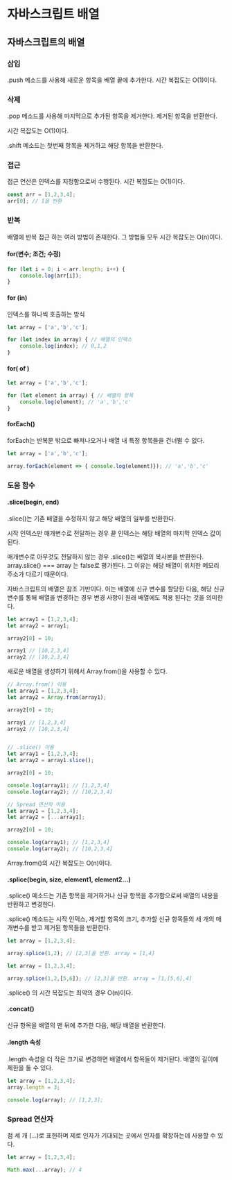 # 자바스크립트 배열



## 자바스크립트의 배열



### 삽입

.push 메소드를 사용해 새로운 항목을 배열 끝에 추가한다.  시간 복잡도는 O(1)이다.



### 삭제

.pop 메소드를 사용해 마지막으로 추가된 항목을 제거한다. 제거된 항목을 반환한다.

시간 복잡도는 O(1)이다. 

.shift 메소드는 첫번째 항목을 제거하고 해당 항목을 반환한다.



### 접근

접근 연산은 인덱스를 지정함으로써 수행된다. 시간 복잡도는 O(1)이다.

```javascript
const arr = [1,2,3,4];
arr[0]; // 1을 반환
```



### 반복

배열에 반복 접근 하는 여러 방법이 존재한다. 그 방법들 모두 시간 복잡도는 O(n)이다.



#### for(변수; 조건; 수정)

```javascript
for (let i = 0; i < arr.length; i++) {
    console.log(arr[i]);
}
```



#### for (in)

인덱스를 하나씩 호출하는 방식

```javascript
let array = ['a','b','c'];

for (let index in array) { // 배열의 인덱스
    console.log(index); // 0,1,2
}
```



#### for( of ) 

```javascript
let array = ['a','b','c'];

for (let element in array) { // 배열의 항목
    console.log(element); // 'a','b','c'
}
```



#### forEach()

forEach는 반복문 밖으로 빠져나오거나 배열 내 특정 항목들을 건너뛸 수 없다.

```javascript
let array = ['a','b','c'];

array.forEach(element => { console.log(element)}); // 'a','b','c'
```



### 도움 함수



#### .slice(begin, end)

.slice()는 기존 배열을 수정하지 않고 해당 배열의 일부를 반환한다.

시작 인덱스만 매개변수로 전달하는 경우 끝 인덱스는 해당 배열의 마지막 인덱스 값이 된다.

매개변수로 아무것도 전달하지 않는 경우 .slice()는 배열의 복사본을 반환한다. array.slice()  === array 는 false로 평가된다. 그 이유는 해당 배열이 위치한 메모리 주소가 다르기 때문이다.

자바스크립트의 배열은 참조 기반이다. 이는 배열에 신규 변수를 할당한 다음, 해당 신규 변수를 통해 배열을 변경하는 경우 변경 사항이 원래 배열에도 적용 된다는 것을 의미한다.

```javascript
let array1 = [1,2,3,4];
let array2 = array1;

array2[0] = 10;

array1 // [10,2,3,4]
array2 // [10,2,3,4]
```



새로운 배열을 생성하기 위해서 Array.from()을 사용할 수 있다.

```javascript
// Array.from() 이용
let array1 = [1,2,3,4];
let array2 = Array.from(array1);

array2[0] = 10;

array1 // [1,2,3,4]
array2 // [10,2,3,4]


// .slice() 이용
let array1 = [1,2,3,4];
let array2 = array1.slice();

array2[0] = 10;

console.log(array1); // [1,2,3,4]
console.log(array2); // [10,2,3,4]

// Spread 연산자 이용
let array1 = [1,2,3,4];
let array2 = [...array1];

array2[0] = 10;

console.log(array1); // [1,2,3,4]
console.log(array2); // [10,2,3,4]
```

Array.from()의 시간 복잡도는 O(n)이다.



#### .splice(begin, size, element1, element2...)

.splice() 메소드는 기존 항목을 제거하거나 신규 항목을 추가함으로써 배열의 내용을 반환하고 변경한다. 

.splice() 메소드는 시작 인덱스, 제거할 항목의 크기, 추가할 신규 항목들의 세 개의 매개변수를 받고 제거된 항목들을 반환한다. 

```javascript
let array = [1,2,3,4];

array.splice(1,2); // [2,3]을 반환. array = [1,4]
```

```javascript
let array = [1,2,3,4];

array.splice(1,2,[5,6]); // [2,3]을 반환. array = [1,[5,6],4]
```

.splice() 의 시간 복잡도는 최악의 경우 O(n)이다.



#### .concat()

신규 항목을 배열의 맨 뒤에 추가한 다음, 해당 배열을 반환한다.



#### .length 속성

.length 속성을 더 작은 크기로 변경하면 배열에서 항목들이 제거된다. 배열의 길이에 제한을 둘 수 있다.

```javascript
let array = [1,2,3,4];
array.length = 3;

console.log(array); // [1,2,3];
```



### Spread 연산자

점 세 개 (...)로 표헌하며 제로 인자가 기대되는 곳에서 인자를 확장하는데 사용할 수 있다.

```javascript
let array = [1,2,3,4];

Math.max(...array); // 4
```

